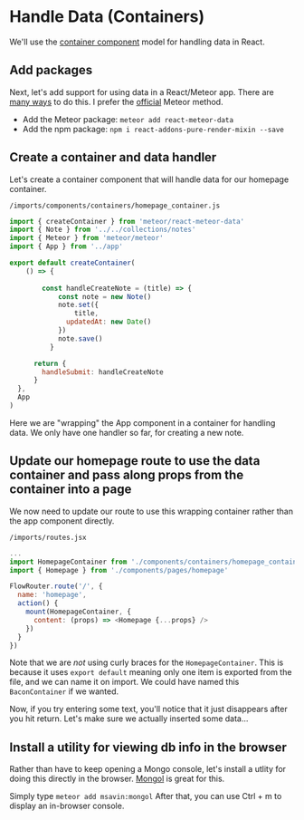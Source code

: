 # Handle Data (Containers)

We'll use the [container component](https://medium.com/@learnreact/container-components-c0e67432e005#.5se1cppmo) model for handling data in React.

## Add packages
Next, let's add support for using data in a React/Meteor app. There are [many ways](https://www.discovermeteor.com/blog/data-loading-react/) to do this.  I prefer the [official](http://guide.meteor.com/react.html) Meteor method.

- Add the Meteor package: ```meteor add react-meteor-data```
- Add the npm package: ```npm i react-addons-pure-render-mixin --save```


## Create a container and data handler 
Let's create a container component that will handle data for our homepage container.

``` /imports/components/containers/homepage_container.js ```

```js
import { createContainer } from 'meteor/react-meteor-data'
import { Note } from '../../collections/notes'
import { Meteor } from 'meteor/meteor'
import { App } from '../app'

export default createContainer(
	() => {
		
		const handleCreateNote = (title) => {
			const note = new Note()
			note.set({
				title,
			  updatedAt: new Date()
			})
			note.save()
		  }

	  return {
	  	handleSubmit: handleCreateNote
	  }
  },
  App
)
```

Here we are "wrapping" the App component in a container for handling data.  We only have one handler so far, for creating a new note.

## Update our homepage route to use the data container and pass along props from the container into a page

We now need to update our route to use this wrapping container rather than the app component directly.

``` /imports/routes.jsx ```

```js
...
import HomepageContainer from './components/containers/homepage_container'
import { Homepage } from './components/pages/homepage'

FlowRouter.route('/', {
  name: 'homepage',
  action() {
    mount(HomepageContainer, {
      content: (props) => <Homepage {...props} />
    })
  }
})
```
Note that we are _not_ using curly braces for the ``` HomepageContainer ```. This is because it uses ``` export default ``` meaning only one item is exported from the file, and we can name it on import.  We could have named this ``` BaconContainer ``` if we wanted.

Now, if you try entering some text, you'll notice that it just disappears after you hit return.  Let's make sure we actually inserted some data...

## Install a utility for viewing db info in the browser

Rather than have to keep opening a Mongo console, let's install a utlity for doing this directly in the browser.  [Mongol](https://github.com/msavin/Mongol) is great for this.

Simply type ``` meteor add msavin:mongol ```
After that, you can use Ctrl + m to display an in-browser console.

